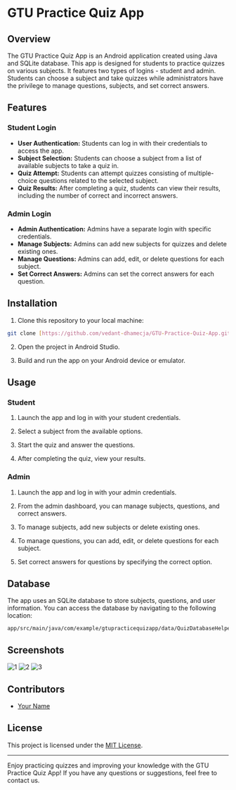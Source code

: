 # GTU Practice Quiz App

## Overview

The GTU Practice Quiz App is an Android application created using Java and SQLite database. This app is designed for students to practice quizzes on various subjects. It features two types of logins - student and admin. Students can choose a subject and take quizzes while administrators have the privilege to manage questions, subjects, and set correct answers.

## Features

### Student Login

- **User Authentication:** Students can log in with their credentials to access the app.
- **Subject Selection:** Students can choose a subject from a list of available subjects to take a quiz in.
- **Quiz Attempt:** Students can attempt quizzes consisting of multiple-choice questions related to the selected subject.
- **Quiz Results:** After completing a quiz, students can view their results, including the number of correct and incorrect answers.

### Admin Login

- **Admin Authentication:** Admins have a separate login with specific credentials.
- **Manage Subjects:** Admins can add new subjects for quizzes and delete existing ones.
- **Manage Questions:** Admins can add, edit, or delete questions for each subject.
- **Set Correct Answers:** Admins can set the correct answers for each question.

## Installation

1. Clone this repository to your local machine:

```bash
git clone [https://github.com/vedant-dhamecja/GTU-Practice-Quiz-App.git](https://github.com/vedant-dhamecha/GTUQuizAndroidApp.git)
```

2. Open the project in Android Studio.

3. Build and run the app on your Android device or emulator.

## Usage

### Student

1. Launch the app and log in with your student credentials.

2. Select a subject from the available options.

3. Start the quiz and answer the questions.

4. After completing the quiz, view your results.

### Admin

1. Launch the app and log in with your admin credentials.

2. From the admin dashboard, you can manage subjects, questions, and correct answers.

3. To manage subjects, add new subjects or delete existing ones.

4. To manage questions, you can add, edit, or delete questions for each subject.

5. Set correct answers for questions by specifying the correct option.

## Database

The app uses an SQLite database to store subjects, questions, and user information. You can access the database by navigating to the following location:

```plaintext
app/src/main/java/com/example/gtupracticequizapp/data/QuizDatabaseHelper.java
```
## Screenshots
![1](https://github.com/vedant-dhamecha/GTUQuizAndroidApp/assets/105575987/639278ae-c5c8-4868-b21b-6c6c97c9a05c)
![2](https://github.com/vedant-dhamecha/GTUQuizAndroidApp/assets/105575987/28e598ba-dc2f-4da2-bf06-7d0f10edb320)
![3](https://github.com/vedant-dhamecha/GTUQuizAndroidApp/assets/105575987/0f595fca-8077-4aa5-896d-1772ca041a5b)


## Contributors

- [Your Name](https://github.com/vedant-dhamecha)

## License

This project is licensed under the [MIT License](LICENSE.md).

---

Enjoy practicing quizzes and improving your knowledge with the GTU Practice Quiz App! If you have any questions or suggestions, feel free to contact us.
